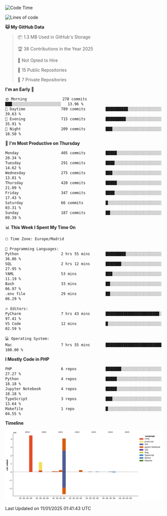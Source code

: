 <!--START_SECTION:waka-->
![Code Time](http://img.shields.io/badge/Code%20Time-583%20hrs%2031%20mins-blue)

![Lines of code](https://img.shields.io/badge/From%20Hello%20World%20I%27ve%20Written-10.4%20million%20lines%20of%20code-blue)

**🐱 My GitHub Data** 

> 📦 1.3 MB Used in GitHub's Storage 
 > 
> 🏆 38 Contributions in the Year 2025
 > 
> 🚫 Not Opted to Hire
 > 
> 📜 15 Public Repositories 
 > 
> 🔑 7 Private Repositories 
 > 
**I'm an Early 🐤** 

```text
🌞 Morning                278 commits         ███░░░░░░░░░░░░░░░░░░░░░░   13.96 % 
🌆 Daytime                789 commits         ██████████░░░░░░░░░░░░░░░   39.63 % 
🌃 Evening                715 commits         █████████░░░░░░░░░░░░░░░░   35.91 % 
🌙 Night                  209 commits         ███░░░░░░░░░░░░░░░░░░░░░░   10.50 % 
```
📅 **I'm Most Productive on Thursday** 

```text
Monday                   405 commits         █████░░░░░░░░░░░░░░░░░░░░   20.34 % 
Tuesday                  291 commits         ████░░░░░░░░░░░░░░░░░░░░░   14.62 % 
Wednesday                275 commits         ███░░░░░░░░░░░░░░░░░░░░░░   13.81 % 
Thursday                 420 commits         █████░░░░░░░░░░░░░░░░░░░░   21.09 % 
Friday                   347 commits         ████░░░░░░░░░░░░░░░░░░░░░   17.43 % 
Saturday                 66 commits          █░░░░░░░░░░░░░░░░░░░░░░░░   03.31 % 
Sunday                   187 commits         ██░░░░░░░░░░░░░░░░░░░░░░░   09.39 % 
```


📊 **This Week I Spent My Time On** 

```text
🕑︎ Time Zone: Europe/Madrid

💬 Programming Languages: 
Python                   2 hrs 55 mins       █████████░░░░░░░░░░░░░░░░   36.86 % 
SQL                      2 hrs 12 mins       ███████░░░░░░░░░░░░░░░░░░   27.95 % 
YAML                     53 mins             ███░░░░░░░░░░░░░░░░░░░░░░   11.19 % 
Bash                     33 mins             ██░░░░░░░░░░░░░░░░░░░░░░░   06.97 % 
.env file                29 mins             ██░░░░░░░░░░░░░░░░░░░░░░░   06.29 % 

🔥 Editors: 
PyCharm                  7 hrs 43 mins       ████████████████████████░   97.41 % 
VS Code                  12 mins             █░░░░░░░░░░░░░░░░░░░░░░░░   02.59 % 

💻 Operating System: 
Mac                      7 hrs 55 mins       █████████████████████████   100.00 % 
```

**I Mostly Code in PHP** 

```text
PHP                      6 repos             ███████░░░░░░░░░░░░░░░░░░   27.27 % 
Python                   4 repos             █████░░░░░░░░░░░░░░░░░░░░   18.18 % 
Jupyter Notebook         4 repos             █████░░░░░░░░░░░░░░░░░░░░   18.18 % 
TypeScript               3 repos             ███░░░░░░░░░░░░░░░░░░░░░░   13.64 % 
Makefile                 1 repo              █░░░░░░░░░░░░░░░░░░░░░░░░   04.55 % 
```



**Timeline**

![Lines of Code chart](https://raw.githubusercontent.com/danisoronellas/danisoronellas/main/assets/bar_graph.png)


 Last Updated on 11/01/2025 01:41:43 UTC
<!--END_SECTION:waka-->
